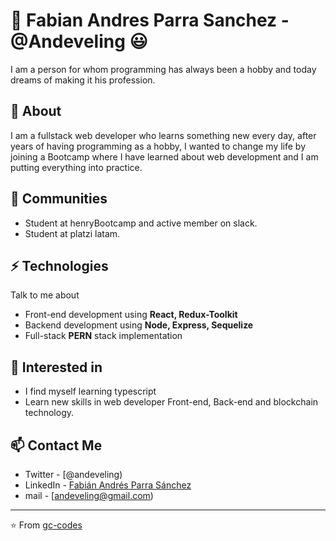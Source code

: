 # 👋 Fabian Andres Parra Sanchez - @Andeveling 😃
I am a person for whom programming has always been a hobby and today dreams of making it his profession.

## 🧐 About
I am a fullstack web developer who learns something new every day, after years of having programming as a hobby, I wanted to change my life by joining a Bootcamp where I have learned about web development and I am putting everything into practice.

## 📢 Communities
- Student at henryBootcamp and active member on slack.
- Student at platzi latam.

## ⚡ Technologies
Talk to me about
- Front-end development using **React, Redux-Toolkit**
- Backend development using **Node, Express, Sequelize**
- Full-stack **PERN** stack  implementation

## 👀 Interested in
- I find myself learning typescript
- Learn new skills in web developer Front-end, Back-end and blockchain technology.


## 📫 Contact Me
- Twitter - [@andeveling)
- LinkedIn - [Fabián Andrés Parra Sánchez](https://www.linkedin.com/in/fabi%C3%A1n-andr%C3%A9s-parra-s%C3%A1nchez-0a267a18a/)
- mail - [andeveling@gmail.com)

---
⭐️ From [gc-codes](https://github.com/gc-codes)
